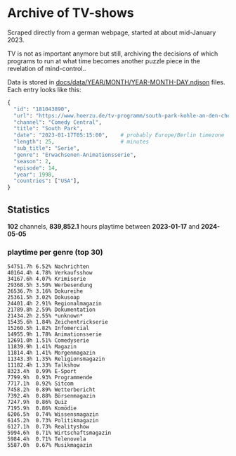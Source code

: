 # Archive of TV-shows

Scraped directly from a german webpage, started at about mid-January 2023.

TV is not as important anymore but still, archiving the decisions of which programs to run at what time
becomes another puzzle piece in the revelation of mind-control.. 

Data is stored in [docs/data/YEAR/MONTH/YEAR-MONTH-DAY.ndjson](docs/data/) files. 
Each entry looks like this:

```python
{
  "id": "181043890", 
  "url": "https://www.hoerzu.de/tv-programm/south-park-kohle-an-den-chefkoch/bid_181043890/", 
  "channel": "Comedy Central", 
  "title": "South Park", 
  "date": "2023-01-17T05:15:00",    # probably Europe/Berlin timezone 
  "length": 25,                     # minutes 
  "sub_title": "Serie", 
  "genre": "Erwachsenen-Animationsserie", 
  "season": 2, 
  "episode": 14, 
  "year": 1998, 
  "countries": ["USA"],
}
```

## Statistics

**102** channels, **839,852.1** hours playtime between **2023-01-17** and **2024-05-05**


### playtime per genre (top 30)

    54751.7h 6.52% Nachrichten
    40164.4h 4.78% Verkaufsshow
    34167.6h 4.07% Krimiserie
    29368.5h 3.50% Werbesendung
    26536.7h 3.16% Dokureihe
    25361.5h 3.02% Dokusoap
    24401.4h 2.91% Regionalmagazin
    21789.8h 2.59% Dokumentation
    21434.2h 2.55% *unknown*
    15435.6h 1.84% Zeichentrickserie
    15260.5h 1.82% Infomercial
    14955.9h 1.78% Animationsserie
    12691.0h 1.51% Comedyserie
    11839.9h 1.41% Magazin
    11814.4h 1.41% Morgenmagazin
    11343.3h 1.35% Religionsmagazin
    11182.4h 1.33% Talkshow
    8323.4h  0.99% E-Sport
    7799.9h  0.93% Programmende
    7717.1h  0.92% Sitcom
    7458.2h  0.89% Wetterbericht
    7392.4h  0.88% Börsenmagazin
    7247.9h  0.86% Quiz
    7195.9h  0.86% Komödie
    6206.5h  0.74% Wissensmagazin
    6145.2h  0.73% Politikmagazin
    6127.1h  0.73% Realityshow
    5994.6h  0.71% Wirtschaftsmagazin
    5984.4h  0.71% Telenovela
    5587.0h  0.67% Musikmagazin
